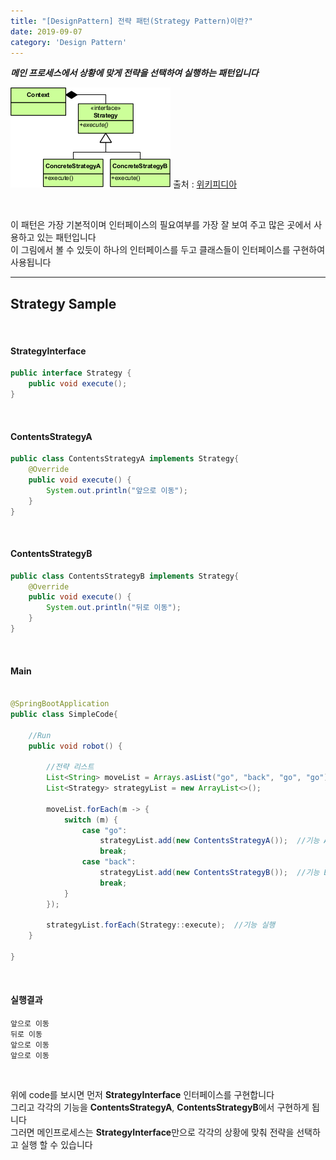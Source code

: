 ```yaml
---
title: "[DesignPattern] 전략 패턴(Strategy Pattern)이란?"
date: 2019-09-07
category: 'Design Pattern'
---
```

***메인 프로세스에서 상황에 맞게 전략을 선택하여 실행하는 패턴입니다***  

![strategy_pattern](./images/Strategy_Pattern.png)
<span class="img_caption">출처 : [위키피디아](https://ko.wikipedia.org/wiki/%EC%A0%84%EB%9E%B5_%ED%8C%A8%ED%84%B4) </span>

<br/>

이 패턴은 가장 기본적이며 인터페이스의 필요여부를 가장 잘 보여 주고 많은 곳에서 사용하고 있는 패턴입니다  
이 그림에서 볼 수 있듯이 하나의 인터페이스를 두고 클래스들이 인터페이스를 구현하여 사용됩니다  

---

## Strategy Sample

</br>

#### StrategyInterface
```java
public interface Strategy {
    public void execute();
}

```
<br/>

#### ContentsStrategyA &nbsp;<span calss="sub_header"></span>
```java
public class ContentsStrategyA implements Strategy{
    @Override
    public void execute() {
        System.out.println("앞으로 이동");
    }
}

```
<br/>

#### ContentsStrategyB &nbsp;<span calss="sub_header"></span>
```java
public class ContentsStrategyB implements Strategy{
    @Override
    public void execute() {
        System.out.println("뒤로 이동");
    }
}
```
<br/>

#### Main
```java

@SpringBootApplication
public class SimpleCode{

    //Run
    public void robot() {
    
        //전략 리스트
        List<String> moveList = Arrays.asList("go", "back", "go", "go");
        List<Strategy> strategyList = new ArrayList<>();

        moveList.forEach(m -> {
            switch (m) {
                case "go":
                    strategyList.add(new ContentsStrategyA());  //기능 A
                    break;
                case "back":
                    strategyList.add(new ContentsStrategyB());  //기능 B
                    break;
            }
        });

        strategyList.forEach(Strategy::execute);  //기능 실행
    }

}

```

<br/>

#### 실행결과
```
앞으로 이동
뒤로 이동
앞으로 이동
앞으로 이동

```

<br/>

위에 code를 보시면 먼저 **StrategyInterface** 인터페이스를 구현합니다  
그리고 각각의 기능을 **ContentsStrategyA**, **ContentsStrategyB**에서 구현하게 됩니다  
그러면 메인프로세스는 **StrategyInterface**만으로 각각의 상황에 맞춰 전략을 선택하고 실행 할 수 있습니다
